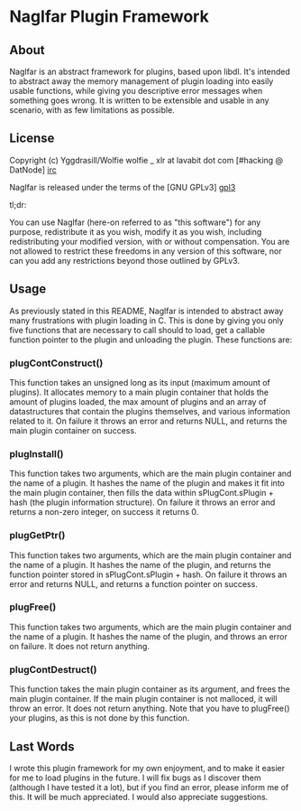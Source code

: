Naglfar Plugin Framework
=======================

About
-------

Naglfar is an abstract framework for plugins, based upon libdl. It's intended to abstract away the memory management of plugin loading into easily usable functions, while giving you descriptive error messages when something goes wrong. It is written to be extensible and usable in any scenario, with as few limitations as possible.

License
-------

Copyright (c) Yggdrasill/Wolfie
wolfie _ xlr at lavabit dot com
[#hacking @ DatNode] [irc]

Naglfar is released under the terms of the [GNU GPLv3] [gpl3]

tl;dr:

You can use Naglfar (here-on referred to as "this software") for any purpose, redistribute it as you wish, modify it as you wish, including
redistributing your modified version, with or without compensation. You are not allowed to restrict these freedoms in
any version of this software, nor can you add any restrictions beyond those outlined by GPLv3.

Usage
-----

As previously stated in this README, Naglfar is intended to abstract away many frustrations with plugin loading in C. This is done by giving you only five functions that are necessary to call should to load, get a callable function pointer to the plugin and unloading the plugin. These functions are:

### plugContConstruct()

This function takes an unsigned long as its input (maximum amount of plugins). It allocates memory to a main plugin container that holds the amount of plugins loaded, the max amount of plugins and an array of datastructures that contain the plugins themselves, and various information related to it. On failure it throws an error and returns NULL, and returns the main plugin container on success.

### plugInstall()

This function takes two arguments, which are the main plugin container and the name of a plugin. It hashes the name of the plugin and makes it fit into the main plugin container, then fills the data within sPlugCont.sPlugin + hash (the plugin information structure). On failure it throws an error and returns a non-zero integer, on success it returns 0.

### plugGetPtr()
This function takes two arguments, which are the main plugin container and the name of a plugin. It hashes the name of the plugin, and returns the function pointer stored in sPlugCont.sPlugin + hash. On failure it throws an error and returns NULL, and returns a function pointer on success.

###  plugFree()
This function takes two arguments, which are the main plugin container and the name of a plugin. It hashes the name of the plugin, and throws an error on failure. It does not return anything.

### plugContDestruct()

This function takes the main plugin container as its argument, and frees the main plugin container. If the main plugin container is not malloced, it will throw an error. It does not return anything. Note that you have to plugFree() your plugins, as this is not done by this function.

Last Words
---------

I wrote this plugin framework for my own enjoyment, and to make it easier for me to load plugins in the future. I will fix bugs as I discover them (although I have tested it a lot), but if you find an error, please inform me of this. It will be much appreciated. I would also appreciate suggestions.

[gpl3]: https://www.gnu.org/licenses/gpl.html
[irc]: irc://irc.datnode.net/hacking
